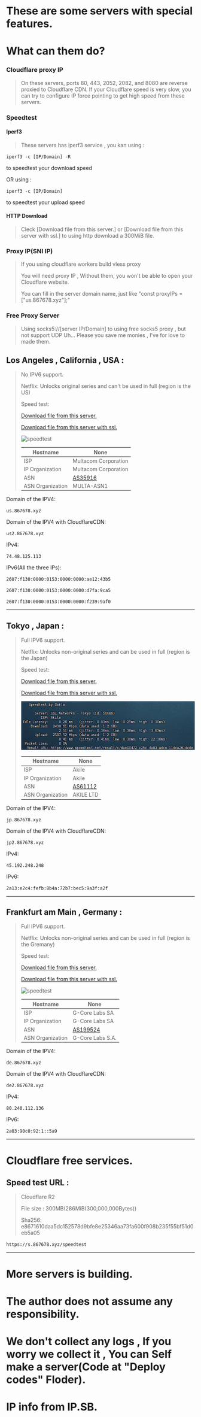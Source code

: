 # These are some servers with special features.
# What can them do?

### Cloudflare proxy IP

> On these servers, ports 80, 443, 2052, 2082, and 8080 are reverse proxied to Cloudflare CDN. If your Cloudflare speed is very slow, you can try to configure IP force pointing to get high speed from these servers.
### Speedtest
#### Iperf3

> These servers has iperf3 service , you kan using :
```
iperf3 -c [IP/Domain] -R
```
to speedtest your download speed

OR using :
```
iperf3 -c [IP/Domain]
```
to speedtest your upload speed

#### HTTP Download

> Cleck [Download file from this server.] or [Download file from this server with ssl.] to using http download a 300MiB file.

### Proxy IP(SNI IP)

> If you using cloudflare workers build vless proxy
>
> You will need proxy IP , Without them, you won't be able to open your Cloudflare website.
>
> You can fill in the server domain name, just like "const proxyIPs = ["us.867678.xyz"];"

### Free Proxy Server

>Using socks5://[server IP/Domain] to using free socks5 proxy , but not support UDP
>Uh... Please you save me monies , I've for love to made them.

## Los Angeles , California , USA :

> No IPV6 support.
>
> Netflix: Unlocks original series and can't be used in full (region is the US)
>
> Speed test:
>
> [Download file from this server.](http://us.867678.xyz:81)
>
> [Download file from this server with ssl.](https://us.867678.xyz:82)
>
> ![](US.png "speedtest")
>
> | Hostname         | None                     |
> | ---------------- | ---------------------------------------- |
> | ISP              | 	Multacom Corporation                         |
> | IP Organization  | 	Multacom Corporation                         |
> | ASN              | [AS35916](https://ip.sb/whois/AS35916) |
> | ASN Organization | 	MULTA-ASN1                         |


Domain of the IPV4:
```
us.867678.xyz
```
Domain of the IPV4 with CloudflareCDN:
```
us2.867678.xyz
```


IPv4:

```
74.48.125.113
```

IPv6(All the three IPs):

```
2607:f130:0000:0153:0000:0000:ae12:43b5
```
```
2607:f130:0000:0153:0000:0000:d7fa:9ca5
```
```
2607:f130:0000:0153:0000:0000:f239:9af0
```

------

## Tokyo , Japan :

> Full IPV6 support.
>
> Netflix: Unlocks non-original series and can be used in full (region is the Japan)
>
> Speed test:
>
> [Download file from this server.](http://jp.867678.xyz:81)
>
> [Download file from this server with ssl.](https://jp.867678.xyz:82)
>
> ![](JP.png "speedtest")
>
> | Hostname         | None                     |
> | ---------------- | ---------------------------------------- |
> | ISP              | 	 	Akile                         |
> | IP Organization  | 	 	Akile                         |
> | ASN              | [AS61112](https://ip.sb/whois/AS61112) |
> | ASN Organization | 	 	AKILE LTD                         |


Domain of the IPV4:
```
jp.867678.xyz
```
Domain of the IPV4 with CloudflareCDN:
```
jp2.867678.xyz
```

IPv4:

```
45.192.248.248
```

IPv6:

```
2a13:e2c4:fefb:8b4a:72b7:bec5:9a3f:a2f
```

------

## Frankfurt am Main , Germany :

> Full IPV6 support.
>
> Netflix: Unlocks non-original series and can be used in full (region is the Gremany)
>
> Speed test:
>
> [Download file from this server.](http://de.867678.xyz:81)
>
> [Download file from this server with ssl.](https://de.867678.xyz:82)
>
> ![](DE.png "speedtest")
>
> | Hostname         | None                     |
> | ---------------- | ---------------------------------------- |
> | ISP              | 	 	 	G-Core Labs SA                         |
> | IP Organization  | 	 	 	G-Core Labs SA                         |
> | ASN              | [AS199524](https://ip.sb/whois/AS199524) |
> | ASN Organization | 	 	G-Core Labs S.A.                         |


Domain of the IPV4:
```
de.867678.xyz
```
Domain of the IPV4 with CloudflareCDN:
```
de2.867678.xyz
```

IPv4:

```
80.240.112.136
```

IPv6:

```
2a03:90c0:92:1::5a9
```

------


# Cloudflare free services.

## Speed test URL :

> Cloudflare R2 
>
> File size : 300MB(286MiB(300,000,000Bytes))
>
> Sha256: e8671610daa5dc152578d9bfe8e25346aa73fa600f908b235f55bf51d0eb5a05 

```
https://s.867678.xyz/speedtest
```

------


# More servers is building.

# The author does not assume any responsibility.

# We don't collect any logs , If you worry we collect it , You can Self make a server(Code at "Deploy codes" Floder).

# IP info from IP.SB.
